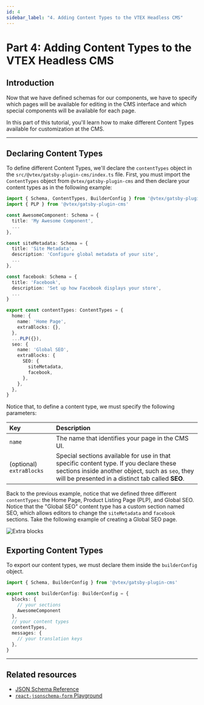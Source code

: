 ```yaml
---
id: 4
sidebar_label: "4. Adding Content Types to the VTEX Headless CMS"
---
```


# Part 4: Adding Content Types to the VTEX Headless CMS

## Introduction

Now that we have defined schemas for our components, we have to specify which pages will be available for editing in the CMS interface and which special components will be available for each page.

In this part of this tutorial, you'll learn how to make different Content Types available for customization at the CMS.

---

## Declaring Content Types


To define different Content Types, we'll declare the `contentTypes` object in the `src/@vtex/gatsby-plugin-cms/index.ts` file. First, you must import the `ContentTypes` object from `@vtex/gatsby-plugin-cms` and then declare your content types as in the following example:

```ts {1,21-36} title=src/@vtex/gatsby-plugin-cms/index.ts 
import { Schema, ContentTypes, BuilderConfig } from '@vtex/gatsby-plugin-cms'
import { PLP } from '@vtex/gatsby-plugin-cms'

const AwesomeComponent: Schema = {
  title: 'My Awesome Component',
  ...
},

const siteMetadata: Schema = {
  title: 'Site Metadata',
  description: 'Configure global metadata of your site',
  ...
},

const facebook: Schema = {
  title: 'Facebook',
  description: 'Set up how Facebook displays your store',
  ...
}

export const contentTypes: ContentTypes = {
  home: {
    name: 'Home Page',
    extraBlocks: {},
  },
  ...PLP({}),
  seo: {
    name: 'Global SEO',
    extraBlocks: {
      SEO: {
        siteMetadata,
        facebook,
      },
    },
  },
}
```

Notice that, to define a content type, we must specify the following parameters:

|Key         |Description|
|:-----------|:-----------------------------------------------------|
|`name`      |The name that identifies your page in the CMS UI.|
|(optional) `extraBlocks`|Special sections available for use in that specific content type. If you declare these sections inside another object, such as `seo`, they will be presented in a distinct tab called **SEO**.|

Back to the previous example, notice that we defined three different `contentTypes`: the Home Page, Product Listing Page (PLP), and Global SEO. Notice that the "Global SEO" content type has a custom section named SEO, which allows editors to change the `siteMetadata` and `facebook` sections. Take the following example of creating a Global SEO page.

![Extra blocks](/img/tutorials/cms/cms-global-seo.png)

## Exporting Content Types

To export our content types, we must declare them inside the `builderConfig` object.

```ts title="/src/@vtex/gatsby-plugin-cms/index.ts"
import { Schema, BuilderConfig } from '@vtex/gatsby-plugin-cms'

export const builderConfig: BuilderConfig = {
  blocks: {
    // your sections
    AwesomeComponent
  },
  // your content types
  contentTypes,
  messages: {
    // your translation keys
  },
}
```

---

## Related resources

- [JSON Schema Reference](https://json-schema.org/understanding-json-schema/index.html)
- [`react-jsonschema-form` Playground](https://rjsf-team.github.io/react-jsonschema-form/)
